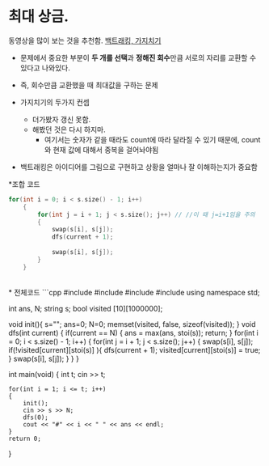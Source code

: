 # 최대 상금.
동영상을 많이 보는 것을 추천함. [백트래킹, 가지치기](https://www.youtube.com/watch?v=vGU8h1rneGw)<br>
* 문제에서 중요한 부분이 <b>두 개를 선택</b>과 <b>정해진 회수</b>만큼 서로의 자리를 교환할 수 있다고 나와있다.
* 즉, 회수만큼 교환했을 때 최대값을 구하는 문제
* 가지치기의 두가지 컨셉
  * 더가봤자 갱신 못함.
  * 해봤던 것은 다시 하지마.
    * 여기서는 숫자가 같을 때라도 count에 따라 달라질 수 있기 때문에, count와 현재 값에 대해서 중복을 걸어놔야됨
   
* 백트래킹은 아이디어를 그림으로 구현하고 상황을 얼마나 잘 이해하는지가 중요함

*조합 코드
```cpp
for(int i = 0; i < s.size() - 1; i++)  
    {
        for(int j = i + 1; j < s.size(); j++) // //이 때 j=i+1임을 주의
        {
            swap(s[i], s[j]);  
            dfs(current + 1);
            
            swap(s[i], s[j]);
        }
    }
```
<br>
* 전체코드
```cpp
#include <iostream>
#include <vector>
#include <algorithm>
#include<string.h>
using namespace std;

int ans, N;
string s;
bool visited [10][1000000];

void init(){
    s="";
    ans=0;
    N=0;
 	memset(visited, false, sizeof(visited));
}
void dfs(int current)
{
    if(current == N)
    {
        ans = max(ans, stoi(s));
        return;
    }
    for(int i = 0; i < s.size() - 1; i++)
    {
        for(int j = i + 1; j < s.size(); j++)
        {
            swap(s[i], s[j]);
            if(!visited[current][stoi(s)] ){
	            dfs(current + 1);
                visited[current][stoi(s)] = true;
            }
            swap(s[i], s[j]);
        }
    }
}

int main(void)
{
    int t;
    cin >> t;
    
    for(int i = 1; i <= t; i++)
    {
        init();
        cin >> s >> N;
        dfs(0);
        cout << "#" << i << " " << ans << endl;
    }
    return 0;
}
```

